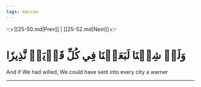 ```yaml
---
tags: meccan
---
```


👈 [[25-50.md|Prev]] | [[25-52.md|Next]] 👉

# وَلَوۡ شِئۡنَا لَبَعَثۡنَا فِي كُلِّ قَرۡيَةٖ نَّذِيرٗا

And if We had willed, We could have sent into every city a warner

---

